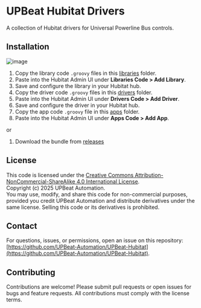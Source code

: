 # UPBeat Hubitat Drivers

A collection of Hubitat drivers for Universal Powerline Bus controls.

## Installation

![image](https://github.com/user-attachments/assets/62ee0eab-e789-42c8-bf2b-d561ad5a8850)

1. Copy the library code `.groovy` files in this [libraries](libraries) folder.
2. Paste into the Hubitat Admin UI under **Libraries Code > Add Library**.
3. Save and configure the library in your Hubitat hub.
4. Copy the driver code `.groovy` files in this [drivers](drivers) folder.
5. Paste into the Hubitat Admin UI under **Drivers Code > Add Driver**.
6. Save and configure the driver in your Hubitat hub.
7. Copy the app code `.groovy` file in this [apps](apps) folder.
8. Paste into the Hubitat Admin UI under **Apps Code > Add App**.

or 

1. Download the bundle from [releases](https://github.com/UPBeat-Automation/UPBeat-Hubitat/releases)
   
## License
This code is licensed under the [Creative Commons Attribution-NonCommercial-ShareAlike 4.0 International License](http://creativecommons.org/licenses/by-nc-sa/4.0/).  
Copyright (c) 2025 UPBeat Automation.  
You may use, modify, and share this code for non-commercial purposes, provided you credit UPBeat Automation and distribute derivatives under the same license. Selling this code or its derivatives is prohibited.

## Contact
For questions, issues, or permissions, open an issue on this repository: [https://github.com/UPBeat-Automation/UPBeat-Hubitat](https://github.com/UPBeat-Automation/UPBeat-Hubitat).

## Contributing
Contributions are welcome! Please submit pull requests or open issues for bugs and feature requests. All contributions must comply with the license terms.
